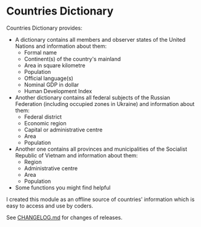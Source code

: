 # Countries Dictionary
Countries Dictionary provides: 
- A dictionary contains all members and observer states of the United Nations and information about them:
    - Formal name
    - Continent(s) of the country's mainland
    - Area in square kilometre
    - Population
    - Official language(s)
    - Nominal GDP in dollar
    - Human Development Index
- Another dictionary contains all federal subjects of the Russian Federation (including occupied zones in Ukraine) and information about them:
    - Federal district
    - Economic region
    - Capital or administrative centre
    - Area
    - Population
- Another one contains all provinces and municipalities of the Socialist Republic of Vietnam and information about them:
    - Region
    - Administrative centre
    - Area
    - Population
 - Some functions you might find helpful

I created this module as an offline source of countries' information which is easy to access and use by coders.

See [CHANGELOG.md](https://github.com/ThienFakeVN/countries_dictionary/blob/main/CHANGELOG.md) for changes of releases.